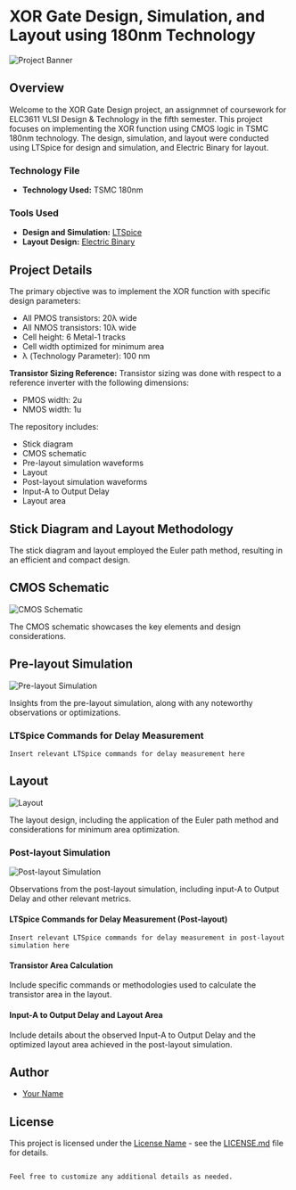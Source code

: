 
# XOR Gate Design, Simulation, and Layout using 180nm Technology

![Project Banner](link-to-banner-image)

## Overview

Welcome to the XOR Gate Design project, an assignmnet of coursework for ELC3611 VLSI Design & Technology in the fifth semester. This project focuses on implementing the XOR function using CMOS logic in TSMC 180nm technology. The design, simulation, and layout were conducted using LTSpice for design and simulation, and Electric Binary for layout.

### Technology File

- **Technology Used:** TSMC 180nm

### Tools Used

- **Design and Simulation:** [LTSpice](link-to-ltspice)
- **Layout Design:** [Electric Binary](link-to-electric)

## Project Details

The primary objective was to implement the XOR function with specific design parameters:
- All PMOS transistors: 20λ wide
- All NMOS transistors: 10λ wide
- Cell height: 6 Metal-1 tracks
- Cell width optimized for minimum area
- λ (Technology Parameter): 100 nm

**Transistor Sizing Reference:**
Transistor sizing was done with respect to a reference inverter with the following dimensions:
- PMOS width: 2u
- NMOS width: 1u

The repository includes:
- Stick diagram
- CMOS schematic
- Pre-layout simulation waveforms
- Layout
- Post-layout simulation waveforms
- Input-A to Output Delay
- Layout area

## Stick Diagram and Layout Methodology

The stick diagram and layout employed the Euler path method, resulting in an efficient and compact design.

## CMOS Schematic

![CMOS Schematic](link-to-cmos-schematic)

The CMOS schematic showcases the key elements and design considerations.

## Pre-layout Simulation

![Pre-layout Simulation](link-to-pre-layout-simulation)

Insights from the pre-layout simulation, along with any noteworthy observations or optimizations.

### LTSpice Commands for Delay Measurement

```plaintext
Insert relevant LTSpice commands for delay measurement here
```

## Layout

![Layout](link-to-layout)

The layout design, including the application of the Euler path method and considerations for minimum area optimization.

### Post-layout Simulation

![Post-layout Simulation](link-to-post-layout-simulation)

Observations from the post-layout simulation, including input-A to Output Delay and other relevant metrics.

#### LTSpice Commands for Delay Measurement (Post-layout)

```plaintext
Insert relevant LTSpice commands for delay measurement in post-layout simulation here
```

#### Transistor Area Calculation

Include specific commands or methodologies used to calculate the transistor area in the layout.

#### Input-A to Output Delay and Layout Area

Include details about the observed Input-A to Output Delay and the optimized layout area achieved in the post-layout simulation.

## Author

- [Your Name](link-to-your-github-profile)

## License

This project is licensed under the [License Name](link-to-license-file) - see the [LICENSE.md](LICENSE.md) file for details.
```

Feel free to customize any additional details as needed.
